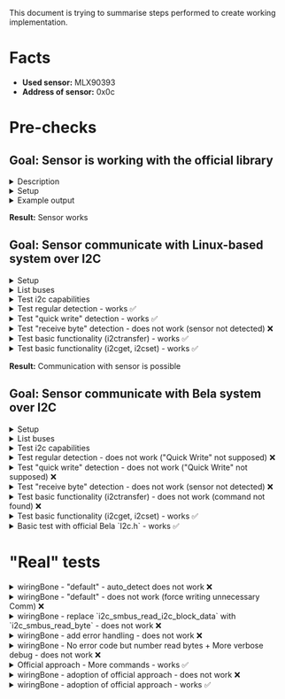 This document is trying to summarise steps performed to create working implementation.

# Facts

- **Used sensor:** MLX90393
- **Address of sensor:** 0x0c

# Pre-checks

## Goal: Sensor is working with the official library

<details>
<summary>Description</summary>

We wanted to test if our sensor is not broken and it is returning data as expected.
For tests, we used [MLX90393](https://www.adafruit.com/product/4022) with the official libraries:
- [Adafruit MLX90393](https://github.com/adafruit/Adafruit_MLX90393_Library) version `2.0.4`
  - [Adafruit BusIO](https://github.com/adafruit/Adafruit_BusIO) version `1.14.2`
  - [Adafruit Unified Sensor](https://github.com/adafruit/Adafruit_Sensor) version `1.1.10`
  - Lib [Adafruit SSD1306](https://github.com/adafruit/Adafruit_SSD1306) was download by Arduino IDE as well but is was not used during testing (lib is necessary only if you use display for testing; we used only serial port for debug messages)

Provided example [basicdemo.ino](https://github.com/adafruit/Adafruit_MLX90393_Library/blob/master/examples/basicdemo/basicdemo.ino) was used for testing.

</details>

<details>
<summary>Setup</summary>

![Arduino connected to MLX90393 via I2C](./pics/arduino.jpg)

</details>

<details>
<summary>Example output</summary>

```
Starting Adafruit MLX90393 Demo
Found a MLX90393 sensor
Gain set to: 2.5 x
X: -9.0120 uT
Y: -12.0160 uT
Z: 37.5100 uT
X: -9.01 	Y: -12.02 	Z: 37.51 uTesla 
```

</details>

**Result:** Sensor works

## Goal: Sensor communicate with Linux-based system over I2C

<details>
<summary>Setup</summary>

For test we choose RaspPI

![RaspPI connected to MLX90393 via I2C](./pics/raspPi.jpg)

</details>

<details>
<summary>List buses</summary>

```shell
$ i2cdetect -l
i2c-1	i2c       	bcm2835 (i2c@7e804000)          	I2C adapter
i2c-2	i2c       	bcm2835 (i2c@7e805000)          	I2C adapter
```

</details>

<details>
<summary>Test i2c capabilities</summary>

```shell
$ i2cdetect -F 1
Functionalities implemented by /dev/i2c-1:
I2C                              yes
SMBus Quick Command              yes
SMBus Send Byte                  yes
SMBus Receive Byte               yes
SMBus Write Byte                 yes
SMBus Read Byte                  yes
SMBus Write Word                 yes
SMBus Read Word                  yes
SMBus Process Call               yes
SMBus Block Write                yes
SMBus Block Read                 no
SMBus Block Process Call         no
SMBus PEC                        yesd
I2C Block Write                  yes
I2C Block Read                   yes
```

_Note:_ RaspPI supports "SMBus Quick Command" on the used bus. But it is not supported on Bela. It might be the reason of non-working communication.

</details>

<details>
<summary>Test regular detection - works ✅</summary>

```shell
$ i2cdetect -y 1
     0  1  2  3  4  5  6  7  8  9  a  b  c  d  e  f
00:                         -- -- -- -- 0c -- -- -- 
10: -- -- -- -- -- -- -- -- -- -- -- -- -- -- -- -- 
20: -- -- -- -- -- -- -- -- -- -- -- -- -- -- -- -- 
30: -- -- -- -- -- -- -- -- -- -- -- -- -- -- -- -- 
40: -- -- -- -- -- -- -- -- -- -- -- -- -- -- -- -- 
50: -- -- -- -- -- -- -- -- -- -- -- -- -- -- -- -- 
60: -- -- -- -- -- -- -- -- -- -- -- -- -- -- -- -- 
70: -- -- -- -- -- -- -- --                         
```

</details>

<details>
<summary>Test "quick write" detection - works ✅</summary>

```shell
$ i2cdetect -y -q 1
     0  1  2  3  4  5  6  7  8  9  a  b  c  d  e  f
00:                         -- -- -- -- 0c -- -- -- 
10: -- -- -- -- -- -- -- -- -- -- -- -- -- -- -- -- 
20: -- -- -- -- -- -- -- -- -- -- -- -- -- -- -- -- 
30: -- -- -- -- -- -- -- -- -- -- -- -- -- -- -- -- 
40: -- -- -- -- -- -- -- -- -- -- -- -- -- -- -- -- 
50: -- -- -- -- -- -- -- -- -- -- -- -- -- -- -- -- 
60: -- -- -- -- -- -- -- -- -- -- -- -- -- -- -- -- 
70: -- -- -- -- -- -- -- --                                               
```

</details>

<details>
<summary>Test "receive byte" detection - does not work (sensor not detected) ❌</summary>

```shell
$ i2cdetect -y -r 1
     0  1  2  3  4  5  6  7  8  9  a  b  c  d  e  f
00:                         -- -- -- -- -- -- -- -- 
10: -- -- -- -- -- -- -- -- -- -- -- -- -- -- -- -- 
20: -- -- -- -- -- -- -- -- -- -- -- -- -- -- -- -- 
30: -- -- -- -- -- -- -- -- -- -- -- -- -- -- -- -- 
40: -- -- -- -- -- -- -- -- -- -- -- -- -- -- -- -- 
50: -- -- -- -- -- -- -- -- -- -- -- -- -- -- -- -- 
60: -- -- -- -- -- -- -- -- -- -- -- -- -- -- -- -- 
70: -- -- -- -- -- -- -- --                                                                
```

</details>


<details>
<summary>Test basic functionality (i2ctransfer) - works ✅</summary>

These lines are trying to run [first 2 commands performed by official library](https://github.com/adafruit/Adafruit_MLX90393_Library/blob/2ac6883873a69d45c45d4371c26a4fc7a81d7777/Adafruit_MLX90393.cpp#L72-L78).

- Controler: `0x80` => `MLX90393_REG_EX` (enter ExitMode)
- Sensor: `0x01` => `0x01 >> 2 == MLX90393_STATUS_OK`
- Controler: `0xF0` => `MLX90393_REG_RT` (soft reset)
- Sensor: `0x05` => `0x05 >> 2 == MLX90393_STATUS_RESET` (just restarted)

```shell
$ i2ctransfer -v -y 1 w1@0x0c 0x80 r1@0x0c
msg 0: addr 0x0c, write, len 1, buf 0x80
msg 1: addr 0x0c, read, len 1, buf 0x01
$ i2ctransfer -v -y 1 w1@0x0c 0xF0 r1@0x0c
msg 0: addr 0x0c, write, len 1, buf 0xf0
msg 1: addr 0x0c, read, len 1, buf 0x05
```

</details>

<details>
<summary>Test basic functionality (i2cget, i2cset) - works ✅</summary>

Bela platform does not have `i2ctransfer` so we are going to simulate same scenario with `i2cget` and  `i2cset`

- Controler: `0x80` => `MLX90393_REG_EX` (enter ExitMode)
- Sensor: `0x02` => `0x02 >> 2 == MLX90393_STATUS_OK`
- Controler: `0xF0` => `MLX90393_REG_RT` (soft reset)
- Sensor: `0x06` => `0x06 >> 2 == MLX90393_STATUS_RESET` (just restarted)

```shell
$ i2cset -y 1 0x0c 0x80
$ i2cget -y 1 0x0c
0x02
$ i2cset -y 1 0x0c 0xF0
$ i2cget -y 1 0x0c
0x06
```

</details>

**Result:** Communication with sensor is possible

## Goal: Sensor communicate with Bela system over I2C

<details>
<summary>Setup</summary>

![Bela connected to MLX90393 via I2C](./pics/bela.jpg)

</details>


<details>
<summary>List buses</summary>

```shell
# i2cdetect -l
i2c-1	i2c       	OMAP I2C adapter                	I2C adapter
i2c-2	i2c       	OMAP I2C adapter                	I2C adapter
i2c-0	i2c       	OMAP I2C adapter                	I2C adapter
```

</details>

<details>
<summary>Test i2c capabilities</summary>

```shell
# i2cdetect -F 1
Functionalities implemented by /dev/i2c-1:
I2C                              yes
SMBus Quick Command              no
SMBus Send Byte                  yes
SMBus Receive Byte               yes
SMBus Write Byte                 yes
SMBus Read Byte                  yes
SMBus Write Word                 yes
SMBus Read Word                  yes
SMBus Process Call               yes
SMBus Block Write                yes
SMBus Block Read                 no
SMBus Block Process Call         no
SMBus PEC                        yes
I2C Block Write                  yes
I2C Block Read                   yes
```

</details>

<details>
<summary>Test regular detection - does not work ("Quick Write" not supposed) ❌</summary>

```shell
# i2cdetect -y 1
Error: Can't use SMBus Quick Write command on this bus                      
```

</details>

<details>
<summary>Test "quick write" detection - does not work ("Quick Write" not supposed) ❌</summary>

```shell
# i2cdetect -y -q 1
Error: Can't use SMBus Quick Write command on this bus
```

</details>

<details>
<summary>Test "receive byte" detection - does not work (sensor not detected) ❌</summary>

```shell
# i2cdetect -y -r 1
     0  1  2  3  4  5  6  7  8  9  a  b  c  d  e  f
00:          -- -- -- -- -- -- -- -- -- -- -- -- --
10: -- -- -- -- -- -- -- -- -- -- -- -- -- -- -- --
20: -- -- -- -- -- -- -- -- -- -- -- -- -- -- -- --
30: -- -- -- -- -- -- -- -- -- -- -- -- -- -- -- --
40: -- -- -- -- -- -- -- -- -- -- -- -- -- -- -- --
50: -- -- -- -- -- -- -- -- -- -- -- -- -- -- -- --
60: -- -- -- -- -- -- -- -- -- -- -- -- -- -- -- --
70: -- -- -- -- -- -- -- --                                                              
```

</details>


<details>
<summary>Test basic functionality (i2ctransfer) - does not work (command not found) ❌</summary>

```shell
# i2ctransfer
-bash: i2ctransfer: command not found
```

</details>

<details>
<summary>Test basic functionality (i2cget, i2cset) - works ✅</summary>

Bela platform does not have `i2ctransfer` so we are going to simulate same scenario with `i2cget` and `i2cset`

- Controler: `0x80` => `MLX90393_REG_EX` (enter ExitMode)
- Sensor: `0x02` => `0x02 >> 2 == MLX90393_STATUS_OK`
- Controler: `0xF0` => `MLX90393_REG_RT` (soft reset)
- Sensor: `0x06` => `0x06 >> 2 == MLX90393_STATUS_RESET` (just restarted)

```shell
# i2cset -y 1 0x0c 0x80
# i2cget -y 1 0x0c
0x02
# i2cset -y 1 0x0c 0xF0
# i2cget -y 1 0x0c
0x06
```

</details>


<details>
<summary>Basic test with official Bela `I2c.h` - works ✅</summary>

Same sequence, same result

```cpp
#include <Bela.h>
#include <I2c.h>

bool setup(BelaContext *context, void *userData)
{
	I2c i2cBus;
	uint8_t txBuffer[1], rxBuffer[1];
	ssize_t w, r;

	i2cBus.initI2C_RW(1, 0x0c, 0);
	
	txBuffer[0] = 0x80;
	w = i2cBus.writeBytes(txBuffer, 1);
	r = i2cBus.readBytes(rxBuffer, 1);
	rt_printf("WriteStatus: 0x%x, ReadStatus: 0x%x, Data: 0x%x\n", w, r, rxBuffer[0]);
	
	txBuffer[0] = 0xF0;
	w = i2cBus.writeBytes(txBuffer, 1);
	r = i2cBus.readBytes(rxBuffer, 1);
	rt_printf("WriteStatus: 0x%x, ReadStatus: 0x%x, Data: 0x%x\n", w, r, rxBuffer[0]);

	i2cBus.closeI2C();
	
	return true;
}

void render(BelaContext *context, void *userData)
{

}

void cleanup(BelaContext *context, void *userData)
{

}
```

Output:

```
WriteStatus: 0x1, ReadStatus: 0x1, Data: 0x2
WriteStatus: 0x1, ReadStatus: 0x1, Data: 0x6
```

</details>

# "Real" tests

<details>
<summary>wiringBone - "default" - auto_detect does not work ❌</summary>

`Adafruit_I2CDevice.cpp` supports `auto_detect` (default: `true`) but it doesn't work in this setup. Even if you disconnect sensor, debug log still says `Detected`.

</details>

<details>
<summary>wiringBone - "default" - does not work (force writing unnecessary Comm) ❌</summary>

Fail during the reading because implementation uses `i2c_smbus_read_i2c_block_data` which (based on [documentation](https://www.kernel.org/doc/html/latest/i2c/smbus-protocol.html#i2c-block-read)) is sending `S Addr Wr [A] Comm [A]` before it would start reading. This setup is not acceptable by all devices.

</details>

<details>
<summary>wiringBone - replace `i2c_smbus_read_i2c_block_data` with `i2c_smbus_read_byte` - does not work ❌ </summary>

So we replaces `i2c_smbus_read_i2c_block_data` with `i2c_smbus_read_byte`: https://github.com/kiblik/wiringBone/commit/f6db6681e4dc8ff50e59bb164bd293516bd3031a

Now this implementation miss error handling during reading.

But there is at least some progress:

```
# ./i2c_test
Getting ready
Detected
	I2CWRITE @ 0xc :: 0x80, 	STOP
	I2CREAD  @ 0xc :: 0x1,
	I2CWRITE @ 0xc :: 0xf0, 	STOP
	I2CREAD  @ 0xc :: 0x5,
	I2CWRITE @ 0xc :: 0x50, 0x0, 	STOP
	I2CREAD  @ 0xc :: 0x0, 0xff, 0xff,
	I2CWRITE @ 0xc :: 0x60, 0xff, 0xff, 0x0, 	STOP
	I2CREAD  @ 0xc :: 0x1,
	I2CWRITE @ 0xc :: 0x50, 0x8, 	STOP
	I2CREAD  @ 0xc :: 0x0, 0xff, 0xff,
	I2CWRITE @ 0xc :: 0x60, 0xff, 0x9f, 0x8, 	STOP
	I2CREAD  @ 0xc :: 0x1,
	I2CWRITE @ 0xc :: 0x50, 0x8, 	STOP
	I2CREAD  @ 0xc :: 0x0, 0xff, 0xff,
	I2CWRITE @ 0xc :: 0x60, 0xfe, 0x7f, 0x8, 	STOP
	I2CREAD  @ 0xc :: 0x1,
	I2CWRITE @ 0xc :: 0x50, 0x8, 	STOP
	I2CREAD  @ 0xc :: 0x0, 0xff, 0xff,
	I2CWRITE @ 0xc :: 0x60, 0xf9, 0xff, 0x8, 	STOP
	I2CREAD  @ 0xc :: 0x1,
	I2CWRITE @ 0xc :: 0x50, 0x8, 	STOP
	I2CREAD  @ 0xc :: 0x0, 0xff, 0xff,
	I2CWRITE @ 0xc :: 0x60, 0xff, 0xff, 0x8, 	STOP
	I2CREAD  @ 0xc :: 0x1,
	I2CWRITE @ 0xc :: 0x50, 0x8, 	STOP
	I2CREAD  @ 0xc :: 0x0, 0xff, 0xff,
	I2CWRITE @ 0xc :: 0x60, 0xff, 0xff, 0x8, 	STOP
	I2CREAD  @ 0xc :: 0x1,
	I2CWRITE @ 0xc :: 0x50, 0x4, 	STOP
	I2CREAD  @ 0xc :: 0x0, 0xff, 0xff,
	I2CWRITE @ 0xc :: 0x60, 0x7f, 0xff, 0x4, 	STOP
	I2CREAD  @ 0xc :: 0x1,
Found a MLX90393 sensor
	I2CWRITE @ 0xc :: 0x50, 0x0, 	STOP
	I2CREAD  @ 0xc :: 0x0, 0xff, 0xff,
	I2CWRITE @ 0xc :: 0x60, 0xff, 0xbf, 0x0, 	STOP
	I2CREAD  @ 0xc :: 0x1,
Gain set to: 	I2CWRITE @ 0xc :: 0x50, 0x0, 	STOP
	I2CREAD  @ 0xc :: 0x0, 0xff, 0xff,
1 x
	I2CWRITE @ 0xc :: 0x50, 0x8, 	STOP
	I2CREAD  @ 0xc :: 0x0, 0xff, 0xff,
	I2CWRITE @ 0xc :: 0x60, 0xff, 0xff, 0x8, 	STOP
	I2CREAD  @ 0xc :: 0x1,
	I2CWRITE @ 0xc :: 0x50, 0x8, 	STOP
	I2CREAD  @ 0xc :: 0x0, 0xff, 0xff,
	I2CWRITE @ 0xc :: 0x60, 0xff, 0xff, 0x8, 	STOP
	I2CREAD  @ 0xc :: 0x1,
	I2CWRITE @ 0xc :: 0x50, 0x8, 	STOP
	I2CREAD  @ 0xc :: 0x0, 0xff, 0xff,
	I2CWRITE @ 0xc :: 0x60, 0xf9, 0xff, 0x8, 	STOP
	I2CREAD  @ 0xc :: 0x1,
	I2CWRITE @ 0xc :: 0x50, 0x8, 	STOP
	I2CREAD  @ 0xc :: 0x0, 0xff, 0xff,
	I2CWRITE @ 0xc :: 0x60, 0xff, 0xfe, 0x8, 	STOP
	I2CREAD  @ 0xc :: 0x1,
	I2CWRITE @ 0xc :: 0x50, 0x8, 	STOP
	I2CREAD  @ 0xc :: 0x0, 0xff, 0xff,
	I2CWRITE @ 0xc :: 0x60, 0xff, 0xfb, 0x8, 	STOP
	I2CREAD  @ 0xc :: 0x1,
	I2CWRITE @ 0xc :: 0x3e, 	STOP
	I2CREAD  @ 0xc :: 0x21,
	I2CWRITE @ 0xc :: 0x4e, 	STOP
	I2CREAD  @ 0xc :: 0x31, 0xff, 0xff, 0xff, 0xff, 0xff, 0xff,
Unable to read XYZ data from the sensor.	I2CWRITE @ 0xc :: 0x3e, 	STOP
	I2CREAD  @ 0xc :: 0x31,
X: 16384 	Y: 16384 	Z: 16384 uTesla
	I2CWRITE @ 0xc :: 0x3e, 	STOP
	I2CREAD  @ 0xc :: 0x31,
Unable to read XYZ data from the sensor.	I2CWRITE @ 0xc :: 0x3e, 	STOP
	I2CREAD  @ 0xc :: 0x31,
X: 16384 	Y: 16384 	Z: 16384 uTesla
Underrun detected: 2 blocks dropped
	I2CWRITE @ 0xc :: 0x3e, 	STOP
	I2CREAD  @ 0xc :: 0x31,
Unable to read XYZ data from the sensor.	I2CWRITE @ 0xc :: 0x3e, 	STOP
	I2CREAD  @ 0xc :: 0x31,
X: 16384 	Y: 16384 	Z: 16384 uTesla
Underrun detected: 3 blocks dropped
	I2CWRITE @ 0xc :: 0x3e, 	STOP
	I2CREAD  @ 0xc :: 0x31,
```

Unfortunately, it complains "Unable to read XYZ data from the sensor."

</details>

<details>
<summary>wiringBone - add error handling - does not work ❌ </summary>

We added error handling https://github.com/kiblik/wiringBone/commit/86e256e3ef00c1e63e13d4b937523b755f77c6f1

Now, we can see that there was issue even earlier but we did not detect it.

```
# ./i2c_test
Failed to read byte: Remote I/O error
Failed to read byte: Remote I/O error
Failed to read byte: Remote I/O error
Failed to read byte: Remote I/O error
Failed to read byte: Remote I/O error
Failed to read byte: Remote I/O error
Failed to read byte: Remote I/O error
Failed to read byte: Remote I/O error
Failed to read byte: Remote I/O error
Failed to read byte: Remote I/O error
Failed to read byte: Remote I/O error
Failed to read byte: Remote I/O error
Failed to read byte: Remote I/O error
Failed to read byte: Remote I/O error
Getting ready
Detected
	I2CWRITE @ 0xc :: 0x80, 	STOP
	I2CREAD  @ 0xc :: 0x1,
	I2CWRITE @ 0xc :: 0xf0, 	STOP
	I2CREAD  @ 0xc :: 0x5,
	I2CWRITE @ 0xc :: 0x50, 0x0, 	STOP
	I2CDevice did not receive enough data: 255
	I2CWRITE @ 0xc :: 0x60, 0x0, 0x70, 0x0, 	STOP
	I2CREAD  @ 0xc :: 0x1,
	I2CWRITE @ 0xc :: 0x50, 0x8, 	STOP
	I2CDevice did not receive enough data: 255
	I2CWRITE @ 0xc :: 0x60, 0x0, 0x0, 0x8, 	STOP
	I2CREAD  @ 0xc :: 0x1,
	I2CWRITE @ 0xc :: 0x50, 0x8, 	STOP
	I2CDevice did not receive enough data: 255
	I2CWRITE @ 0xc :: 0x60, 0x0, 0x0, 0x8, 	STOP
	I2CREAD  @ 0xc :: 0x1,
	I2CWRITE @ 0xc :: 0x50, 0x8, 	STOP
	I2CDevice did not receive enough data: 255
	I2CWRITE @ 0xc :: 0x60, 0x0, 0x0, 0x8, 	STOP
	I2CREAD  @ 0xc :: 0x1,
	I2CWRITE @ 0xc :: 0x50, 0x8, 	STOP
	I2CDevice did not receive enough data: 255
	I2CWRITE @ 0xc :: 0x60, 0x0, 0x3, 0x8, 	STOP
	I2CREAD  @ 0xc :: 0x1,
	I2CWRITE @ 0xc :: 0x50, 0x8, 	STOP
	I2CDevice did not receive enough data: 255
	I2CWRITE @ 0xc :: 0x60, 0x0, 0x1c, 0x8, 	STOP
	I2CREAD  @ 0xc :: 0x1,
	I2CWRITE @ 0xc :: 0x50, 0x4, 	STOP
	I2CDevice did not receive enough data: 255
	I2CWRITE @ 0xc :: 0x60, 0x0, 0x0, 0x4, 	STOP
	I2CREAD  @ 0xc :: 0x1,
Found a MLX90393 sensor
	I2CWRITE @ 0xc :: 0x50, 0x0, 	STOP
	I2CDevice did not receive enough data: 255
	I2CWRITE @ 0xc :: 0x60, 0x0, 0x30, 0x0, 	STOP
	I2CREAD  @ 0xc :: 0x1,
Gain set to: 	I2CWRITE @ 0xc :: 0x50, 0x0, 	STOP
	I2CDevice did not receive enough data: 255
5 x
	I2CWRITE @ 0xc :: 0x50, 0x8, 	STOP
	I2CDevice did not receive enough data: 255
	I2CWRITE @ 0xc :: 0x60, 0x0, 0x60, 0x8, 	STOP
	I2CREAD  @ 0xc :: 0x1,
	I2CWRITE @ 0xc :: 0x50, 0x8, 	STOP
	I2CDevice did not receive enough data: 255
	I2CWRITE @ 0xc :: 0x60, 0x1, 0x80, 0x8, 	STOP
	I2CREAD  @ 0xc :: 0x1,
	I2CWRITE @ 0xc :: 0x50, 0x8, 	STOP
	I2CDevice did not receive enough data: 255
	I2CWRITE @ 0xc :: 0x60, 0x0, 0x0, 0x8, 	STOP
	I2CREAD  @ 0xc :: 0x1,
	I2CWRITE @ 0xc :: 0x50, 0x8, 	STOP
	I2CDevice did not receive enough data: 255
	I2CWRITE @ 0xc :: 0x60, 0x0, 0x2, 0x8, 	STOP
	I2CREAD  @ 0xc :: 0x1,
	I2CWRITE @ 0xc :: 0x50, 0x8, 	STOP
	I2CDevice did not receive enough data: 255
	I2CWRITE @ 0xc :: 0x60, 0x0, 0x18, 0x8, 	STOP
	I2CREAD  @ 0xc :: 0x1,
	I2CWRITE @ 0xc :: 0x3e, 	STOP
Failed to read byte: Remote I/O error
	I2CREAD  @ 0xc :: 0x21,
	I2CWRITE @ 0xc :: 0x4e, 	STOP
	I2CDevice did not receive enough data: 255
Unable to read XYZ data from the sensor.	I2CWRITE @ 0xc :: 0x3e, 	STOP
Failed to read byte: Remote I/O error
```

</details>

<details>
<summary>wiringBone - No error code but number read bytes + More verbose debug - does not work ❌ </summary>

We replaces `-1` with number of read bytes https://github.com/kiblik/wiringBone/commit/d49b73549495d9467cedff7c7be478e2fde86f7c

And made debug message more verbose. Now we are receiveing:

```
Failed to read byte: Remote I/O error
Getting ready
Detected
	I2CWRITE @ 0xc :: 0x80, 	STOP
	I2CREAD  @ 0xc :: 0x2,
	I2CWRITE @ 0xc :: 0xf0, 	STOP
	I2CREAD  @ 0xc :: 0x6,
	I2CWRITE @ 0xc :: 0x50, 0x0, 	STOP
	I2CDevice did not receive enough data: 1 expted: 3
...
```

We can see that first 2 commands (which we tested by official method) are passing sucessfully. We would test also other commands.

</details>

<details>
<summary>Official approach - More commands - works ✅</summary>

We enabled `debug` for Arduino and checked, how official workflow should look like:

```
Starting Adafruit MLX90393 Demo
Detected
	I2CWRITE @ 0xC :: 0x80, 	STOP
	I2CREAD  @ 0xC :: 0x2, 
	I2CWRITE @ 0xC :: 0xF0, 	STOP
	I2CREAD  @ 0xC :: 0x6, 
	I2CWRITE @ 0xC :: 0x50, 0x0, 	STOP
	I2CREAD  @ 0xC :: 0x0, 0x0, 0x7C, 
	I2CWRITE @ 0xC :: 0x60, 0x0, 0x7C, 0x0, 	STOP
	I2CREAD  @ 0xC :: 0x2, 
	I2CWRITE @ 0xC :: 0x50, 0x8, 	STOP
	I2CREAD  @ 0xC :: 0x0, 0x0, 0x0, 
	I2CWRITE @ 0xC :: 0x60, 0x0, 0x0, 0x8, 	STOP
	I2CREAD  @ 0xC :: 0x2, 
	I2CWRITE @ 0xC :: 0x50, 0x8, 	STOP
	I2CREAD  @ 0xC :: 0x0, 0x0, 0x0, 
	I2CWRITE @ 0xC :: 0x60, 0x0, 0x0, 0x8, 	STOP
	I2CREAD  @ 0xC :: 0x2, 
	I2CWRITE @ 0xC :: 0x50, 0x8, 	STOP
	I2CREAD  @ 0xC :: 0x0, 0x0, 0x0, 
	I2CWRITE @ 0xC :: 0x60, 0x0, 0x0, 0x8, 	STOP
	I2CREAD  @ 0xC :: 0x2, 
	I2CWRITE @ 0xC :: 0x50, 0x8, 	STOP
	I2CREAD  @ 0xC :: 0x0, 0x0, 0x0, 
	I2CWRITE @ 0xC :: 0x60, 0x0, 0x3, 0x8, 	STOP
	I2CREAD  @ 0xC :: 0x2, 
	I2CWRITE @ 0xC :: 0x50, 0x8, 	STOP
	I2CREAD  @ 0xC :: 0x0, 0x0, 0x3, 
	I2CWRITE @ 0xC :: 0x60, 0x0, 0x1F, 0x8, 	STOP
	I2CREAD  @ 0xC :: 0x2, 
	I2CWRITE @ 0xC :: 0x50, 0x4, 	STOP
	I2CREAD  @ 0xC :: 0x0, 0x0, 0x0, 
	I2CWRITE @ 0xC :: 0x60, 0x0, 0x0, 0x4, 	STOP
	I2CREAD  @ 0xC :: 0x2, 
Found a MLX90393 sensor
	I2CWRITE @ 0xC :: 0x50, 0x0, 	STOP
	I2CREAD  @ 0xC :: 0x0, 0x0, 0x7C, 
	I2CWRITE @ 0xC :: 0x60, 0x0, 0x3C, 0x0, 	STOP
	I2CREAD  @ 0xC :: 0x2, 
Gain set to: 	I2CWRITE @ 0xC :: 0x50, 0x0, 	STOP
	I2CREAD  @ 0xC :: 0x0, 0x0, 0x3C, 
2.5 x
	I2CWRITE @ 0xC :: 0x50, 0x8, 	STOP
	I2CREAD  @ 0xC :: 0x0, 0x0, 0x1F, 
	I2CWRITE @ 0xC :: 0x60, 0x0, 0x7F, 0x8, 	STOP
	I2CREAD  @ 0xC :: 0x2, 
	I2CWRITE @ 0xC :: 0x50, 0x8, 	STOP
	I2CREAD  @ 0xC :: 0x0, 0x0, 0x7F, 
	I2CWRITE @ 0xC :: 0x60, 0x1, 0xFF, 0x8, 	STOP
	I2CREAD  @ 0xC :: 0x2, 
	I2CWRITE @ 0xC :: 0x50, 0x8, 	STOP
	I2CREAD  @ 0xC :: 0x0, 0x1, 0xFF, 
	I2CWRITE @ 0xC :: 0x60, 0x1, 0xFF, 0x8, 	STOP
	I2CREAD  @ 0xC :: 0x2, 
	I2CWRITE @ 0xC :: 0x50, 0x8, 	STOP
	I2CREAD  @ 0xC :: 0x0, 0x1, 0xFF, 
	I2CWRITE @ 0xC :: 0x60, 0x1, 0xFE, 0x8, 	STOP
	I2CREAD  @ 0xC :: 0x2, 
	I2CWRITE @ 0xC :: 0x50, 0x8, 	STOP
	I2CREAD  @ 0xC :: 0x0, 0x1, 0xFE, 
	I2CWRITE @ 0xC :: 0x60, 0x1, 0xFA, 0x8, 	STOP
	I2CREAD  @ 0xC :: 0x2, 
	I2CWRITE @ 0xC :: 0x3E, 	STOP
	I2CREAD  @ 0xC :: 0x22, 
	I2CWRITE @ 0xC :: 0x4E, 	STOP
	I2CREAD  @ 0xC :: 0x2, 0x3F, 0xFF, 0x3F, 0xF5, 0xFF, 0xDB, 
X: -3.0040 uT
Y: -33.0440 uT
Z: -22.3850 uT
	I2CWRITE @ 0xC :: 0x3E, 	STOP
	I2CREAD  @ 0xC :: 0x22, 
	I2CWRITE @ 0xC :: 0x4E, 	STOP
	I2CREAD  @ 0xC :: 0x2, 0x3F, 0xFF, 0x3F, 0xF6, 0xFF, 0xD8, 
X: -3.00 	Y: -30.04 	Z: -24.20 uTesla 
```

So we updated "simple test" code 

```cpp
bool setup(BelaContext *context, void *userData)
{
	I2c i2cBus;
	uint8_t txBuffer[2], rxBuffer[3];
	ssize_t w, r;

	i2cBus.initI2C_RW(1, 0x0c, 0);
	
	// exitMode()
	txBuffer[0] = 0x80;
	w = i2cBus.writeBytes(txBuffer, 1);
	r = i2cBus.readBytes(rxBuffer, 1);
	rt_printf("WriteStatus: 0x%x, ReadStatus: 0x%x, Data: 0x%x\n", w, r, rxBuffer[0]);
	
	// reset()
	txBuffer[0] = 0xF0;
	w = i2cBus.writeBytes(txBuffer, 1);
	r = i2cBus.readBytes(rxBuffer, 1);
	rt_printf("WriteStatus: 0x%x, ReadStatus: 0x%x, Data: 0x%x\n", w, r, rxBuffer[0]);

	// setGain(MLX90393_GAIN_1X)
	//   readRegister(MLX90393_CONF1, &data);
	txBuffer[0] = 0x50;
	txBuffer[1] = 0x00;
	w = i2cBus.writeBytes(txBuffer, 2);
	r = i2cBus.readBytes(rxBuffer, 3);
	rt_printf("WriteStatus: 0x%x, ReadStatus: 0x%x, Data: 0x%x 0x%x 0x%x\n", w, r, rxBuffer[0], rxBuffer[1], rxBuffer[2]);

	i2cBus.closeI2C();
	
	return true;
}
```

And it worked as expected:

```
WriteStatus: 0x1, ReadStatus: 0x1, Data: 0x2
WriteStatus: 0x1, ReadStatus: 0x1, Data: 0x6
WriteStatus: 0x2, ReadStatus: 0x3, Data: 0x0 0x0 0x7c
```

We decited to adopted official Bela lib to "wiringBone"

</details>


<details>
<summary>wiringBone - adoption of official approach - does not work ❌ </summary>

We adopted the official approach to wiringBone lib https://github.com/kiblik/wiringBone/commit/adc2a652afb49ffd54bdf87de5ac66207c73ca2b

Beginning of communication looked expected but process get stacked on the message "Found a MLX90393 sensor"

```
Getting ready
Detected
	I2CWRITE @ 0xc :: 0x80, 	STOP
	I2CREAD  @ 0xc :: 0x2, 
	I2CWRITE @ 0xc :: 0xf0, 	STOP
	I2CREAD  @ 0xc :: 0x6, 
	I2CWRITE @ 0xc :: 0x50, 0x0, 	STOP
	I2CREAD  @ 0xc :: 0x0, 0x0, 0x7c, 
	I2CWRITE @ 0xc :: 0x60, 0x0, 0x7c, 0x0, 	STOP
	I2CREAD  @ 0xc :: 0x2, 
	I2CWRITE @ 0xc :: 0x50, 0x8, 	STOP
	I2CREAD  @ 0xc :: 0x0, 0x0, 0x0, 
	I2CWRITE @ 0xc :: 0x60, 0x0, 0x0, 0x8, 	STOP
	I2CREAD  @ 0xc :: 0x2, 
	I2CWRITE @ 0xc :: 0x50, 0x8, 	STOP
	I2CREAD  @ 0xc :: 0x0, 0x0, 0x0, 
	I2CWRITE @ 0xc :: 0x60, 0x0, 0x0, 0x8, 	STOP
	I2CREAD  @ 0xc :: 0x2, 
	I2CWRITE @ 0xc :: 0x50, 0x8, 	STOP
	I2CREAD  @ 0xc :: 0x0, 0x0, 0x0, 
	I2CWRITE @ 0xc :: 0x60, 0x0, 0x0, 0x8, 	STOP
	I2CREAD  @ 0xc :: 0x2, 
	I2CWRITE @ 0xc :: 0x50, 0x8, 	STOP
	I2CREAD  @ 0xc :: 0x0, 0x0, 0x0, 
	I2CWRITE @ 0xc :: 0x60, 0x0, 0x3, 0x8, 	STOP
	I2CREAD  @ 0xc :: 0x2, 
	I2CWRITE @ 0xc :: 0x50, 0x8, 	STOP
	I2CREAD  @ 0xc :: 0x0, 0x0, 0x3, 
	I2CWRITE @ 0xc :: 0x60, 0x0, 0x1f, 0x8, 	STOP
	I2CREAD  @ 0xc :: 0x2, 
	I2CWRITE @ 0xc :: 0x50, 0x4, 	STOP
	I2CREAD  @ 0xc :: 0x0, 0x0, 0x0, 
	I2CWRITE @ 0xc :: 0x60, 0x0, 0x0, 0x4, 	STOP
	I2CREAD  @ 0xc :: 0x2, 
Found a MLX90393 sensor
```

</details>


<details>
<summary>wiringBone - adoption of official approach - works ✅</summary>

We adopted the official approach to wiringBone lib https://github.com/kiblik/wiringBone/commit/adc2a652afb49ffd54bdf87de5ac66207c73ca2b

And it works

</details>